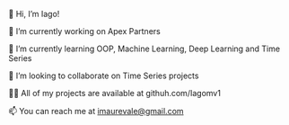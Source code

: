 👋 Hi, I’m Iago!

🔭 I’m currently working on Apex Partners

🌱 I’m currently learning OOP, Machine Learning, Deep Learning and Time Series

👯 I’m looking to collaborate on Time Series projects

👨‍💻 All of my projects are available at githuh.com/Iagomv1

📫 You can reach me at imaurevale@gmail.com
